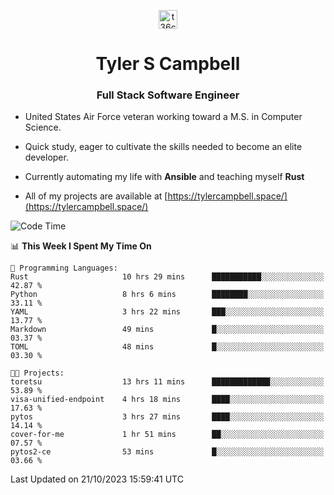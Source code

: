 <p align="center">
<a href="https://www.linkedin.com/in/t36campbell" target="blank"><img align="center" src="https://ik.imagekit.io/t36campbell/Portfolio/linkedin.png.original_m8bbGgPh6.png" alt="t36campbell" height="30" width="30" /></a>
</p>
<h1 align="center">Tyler S Campbell</h1>
<h3 align="center">Full Stack Software Engineer</h3>

* United States Air Force veteran working toward a M.S. in Computer Science.

* Quick study, eager to cultivate the skills needed to become an elite developer.

* Currently automating my life with **Ansible** and teaching myself **Rust**

* All of my projects are available at [https://tylercampbell.space/](https://tylercampbell.space/)

<!--START_SECTION:waka-->
![Code Time](http://img.shields.io/badge/Code%20Time-2%2C909%20hrs%2037%20mins-blue)

📊 **This Week I Spent My Time On** 

```text
💬 Programming Languages: 
Rust                     10 hrs 29 mins      ███████████░░░░░░░░░░░░░░   42.87 % 
Python                   8 hrs 6 mins        ████████░░░░░░░░░░░░░░░░░   33.11 % 
YAML                     3 hrs 22 mins       ███░░░░░░░░░░░░░░░░░░░░░░   13.77 % 
Markdown                 49 mins             █░░░░░░░░░░░░░░░░░░░░░░░░   03.37 % 
TOML                     48 mins             █░░░░░░░░░░░░░░░░░░░░░░░░   03.30 % 

🐱‍💻 Projects: 
toretsu                  13 hrs 11 mins      █████████████░░░░░░░░░░░░   53.89 % 
visa-unified-endpoint    4 hrs 18 mins       ████░░░░░░░░░░░░░░░░░░░░░   17.63 % 
pytos                    3 hrs 27 mins       ████░░░░░░░░░░░░░░░░░░░░░   14.14 % 
cover-for-me             1 hr 51 mins        ██░░░░░░░░░░░░░░░░░░░░░░░   07.57 % 
pytos2-ce                53 mins             █░░░░░░░░░░░░░░░░░░░░░░░░   03.66 % 
```


 Last Updated on 21/10/2023 15:59:41 UTC
<!--END_SECTION:waka-->
